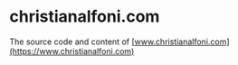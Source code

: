 # christianalfoni.com

The source code and content of [www.christianalfoni.com](https://www.christianalfoni.com)